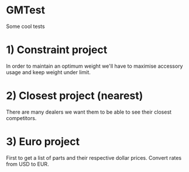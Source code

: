 GMTest
======

Some cool tests

# 1) Constraint project

In order to maintain an optimum weight we'll have to maximise accessory usage and keep weight under limit.

# 2) Closest project (nearest)

There are many dealers we want them to be able to see their closest competitors.

# 3) Euro project

First to get a list of parts and their respective dollar prices. Convert rates from USD to EUR.
